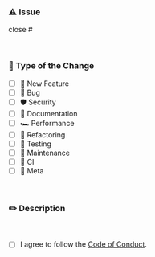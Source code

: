 <!-- markdownlint-disable MD041 -->

### ⚠️ Issue

close #

<br />

### 🔄 Type of the Change

- [ ] 🎉 New Feature
- [ ] 🧰 Bug
- [ ] 🛡️ Security
- [ ] 📖 Documentation
- [ ] 🏎️ Performance
- [ ] 🧹 Refactoring
- [ ] 🧪 Testing
- [ ] 🔧 Maintenance
- [ ] 🎽 CI
- [ ] 🧠 Meta

<br />

### ✏️ Description

<!--
A clear and concise description
  - Why did you make this change?
  - Please describe how this method is better than others.
-->

<br />

- [ ] I agree to follow the
      [Code of Conduct](https://github.com/5ouma/reproxy/blob/main/.github/CODE_OF_CONDUCT.md).
